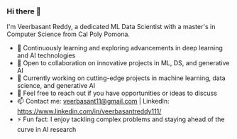 ### Hi there 👋

I'm Veerbasant Reddy, a dedicated ML Data Scientist with a master's in Computer Science from Cal Poly Pomona.

- 🌱 Continuously learning and exploring advancements in deep learning and AI technologies
- 👯 Open to collaboration on innovative projects in ML, DS, and generative AI
- 🔭 Currently working on cutting-edge projects in machine learning, data science, and generative AI
- 💬 Feel free to reach out if you have opportunities or ideas to discuss
- 📫 Contact me: veerbasant11@gmail.com | LinkedIn: https://www.linkedin.com/in/veerbasantreddy111/
- ⚡ Fun fact: I enjoy tackling complex problems and staying ahead of the curve in AI research
